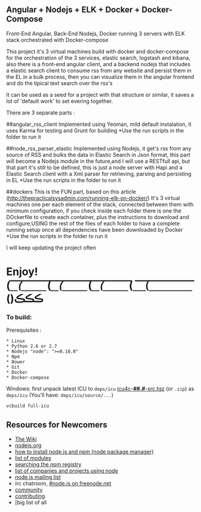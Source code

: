 ## Angular + Nodejs + ELK + Docker + Docker-Compose
Front-End Angular, Back-End Nodejs, Docker running 3 servers with ELK stack orchestrated with Docker-compose

This project it's 3 virtual machines build with docker and docker-compose for the orchestration of the 3 services, elastic search, logstash and kibana, also there is a front-end angular client, and a backend nodejs that includes a elastic search client to consume rss from any website and persist them in the EL in a bulk process, then you can visualize them in the angular frontend and do the tipical text search over the rss's

It can be used as a seed for a project with that structure or similar, it saves a lot of 'default work' to set evering together.

There are 3 separate parts :

##angular_rss_client
Implemented using Yeoman, mild default instalation, it uses Karma for testing and Grunt for building
*Use the run scripts in the folder to run it

##node_rss_parser_elastic
Implemented using Nodejs, it get's rss from any source of RSS and bulks the data in Elastic Search in Json format, this part will become a Nodejs module in the future,and I will use a RESTfull api, but that part it's still to be defined, this is just a node server with Hapi and a Elastic Search client with a Xml parser for retrieving, parsing and persisting in EL
*Use the run scripts in the folder to run it

##dockers
This is the FUN part, based on this article (http://thepracticalsysadmin.com/running-elk-on-docker/)
It's 3 virtual machines one per each element of the stack, connected between them with minimum configuration, if you check inside each folder there is one the DOckerfile to create each
container, plus the instructions to download and configure,USING the rest of the files of each folder to have a complete running setup once all dependencies have been downloaded by Docker
*Use the run scripts in the folder to run it




I will keep updating the project often

Enjoy!  (_̅_̅_̅(̅_̅_̅_̅_̅_̅_̅_(_̅_̅_̅(̅_̅_̅_̅_̅_̅_̅_(_̅_̅_̅(̅_̅_̅_̅_̅_̅_̅_(_̅_̅_̅(̅_̅_̅_̅_̅_̅_̅_̅_̅_̅_̅()ڪڪڪ
===

### To build:

Prerequisites :

    * Linux
    * Python 2.6 or 2.7
    * Nodejs "node": ">=0.10.0"
    * Npm
    * Bower
    * Git
    * Docker
    * Docker-compose


Windows: first unpack latest ICU to `deps/icu`
  [icu4c-**##.#**-src.tgz](http://icu-project.org/download) (or `.zip`)
  as `deps/icu` (You'll have: `deps/icu/source/...`)

```sh
vcbuild full-icu
```

Resources for Newcomers
---
  - [The Wiki](https://github.com/joyent/node/wiki)
  - [nodejs.org](http://nodejs.org/)
  - [how to install node.js and npm (node package manager)](http://www.joyent.com/blog/installing-node-and-npm/)
  - [list of modules](https://github.com/joyent/node/wiki/modules)
  - [searching the npm registry](http://npmjs.org/)
  - [list of companies and projects using node](https://github.com/joyent/node/wiki/Projects,-Applications,-and-Companies-Using-Node)
  - [node.js mailing list](http://groups.google.com/group/nodejs)
  - irc chatroom, [#node.js on freenode.net](http://webchat.freenode.net?channels=node.js&uio=d4)
  - [community](https://github.com/joyent/node/wiki/Community)
  - [contributing](https://github.com/joyent/node/wiki/Contributing)
  - [big list of all